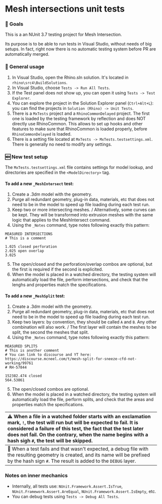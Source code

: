 # Mesh intersections unit tests #

### :dart: Goals ###

This is a an NUnit 3.7 testing project for Mesh Intersection.

Its purpose is to be able to run tests in Visual Studio, without needs of big setups. In fact, right now there is no automatic testing system before PR are automatically merged.

### :microscope: General usage ###

1. In Visual Studio, open the Rhino.sln solution. It's located in `rhino\src4\BuildSolutions`.
1. In Visual Studio, choose `Tests -> Run All Tests`.
1. If the Test panel does not show up, you can open it using `Tests -> Test Explorer`.
1. You can explore the project in the Solution Explorer panel (`Ctrl+Alt+L`): you can find the projects in `Solution (Rhino) -> Unit Tests`.
1. There is a `MxTests` project and a `RhinoCommonDelayed` project. The first one is loaded by the testing framework by reflection and does NOT directly use RhinoCommon. This allows to set up hooks and other features to make sure that RhinoCommon is loaded properly, before `RhinoCommonDelayed` is loaded.
1. There is a setting file located at `MxTests -> MxTests.testsettings.xml`. There is generally no need to modify any settings.

### :new: New test setup ###
The `MxTests.testsettings.xml` file contains settings for model lookup, and directories are specified in the `<ModelDirectory>` tag.

#### To add a new `_MeshIntersect` test: ####
1. Create a .3dm model with the geometry.
1. Purge all redundant geometry, plug-in data, materials, etc that does not need to be in the model to speed up file loading during each test run.
1. Keep two or more intersecting meshes.
   / Alternatively, some curves can be kept. They will be transformed into extrusion meshes with the same logic that applies to the MeshIntersect command.
1. Using the `_Notes` command, type notes following exactly this pattern:
```
MEASURED INTERSECTIONS
# This is a comment

1.025 closed perforation
2.025 open overlap
3.025
```
5. The open/closed and the perforation/overlap combos are optional, but the first is required if the second is explicited.
1. When the model is placed in a watched directory, the testing system will automatically load the file, perform intersections, and check that the lenghs and properties match the specifications.

#### To add a new `_MeshSplit` test: ####
1. Create a .3dm model with the geometry.
1. Purge all redundant geometry, plug-in data, materials, etc that does not need to be in the model to speed up file loading during each test run.
1. Keep two layers: by convention, they should be called `A` and `B`. Any other combination will also work.
   / The first layer will contain the meshes to be split, the second the meshes that split.
1. Using the `_Notes` command, type notes following exactly this pattern:
```
MEASURED SPLITS
# This is another comment
# You can link to discourse and YT here: https://discourse.mcneel.com/t/mesh-split-for-sneeze-cfd-not-working/99761
# RH-57844

152382.474 closed
564.53861
```
5. The open/closed combos are optional.
1. When the model is placed in a watched directory, the testing system will automatically load the file, perform splits, and check that the areas and properties match the specifications.

| :warning: When a file in a watched folder starts with an exclamation mark, `!`, the test will run but will be expected to fail. It is considered a failure of this test, the fact that the test later does not fail. On the contrary, when the name begins with a hash sigh `#`, the test will be skipped. |
| :-- |
| :gem: When a test fails and that wasn't expected, a debug file with the resulting geometry is created, and its name will be prefixed by the hash sign `#`. The result is added to the `DEBUG` layer. |

### Notes on inner mechanics ###

- Internally, all tests use: `NUnit.Framework.Assert.IsTrue`, `NUnit.Framework.Assert.AreEqual`, `NUnit.Framework.Assert.IsEmpty`, etc.
- You can debug tests using `Tests -> Debug All Tests`.

